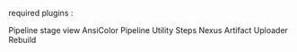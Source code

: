 required plugins : 

Pipeline stage view
AnsiColor
Pipeline Utility Steps
Nexus Artifact Uploader
Rebuild